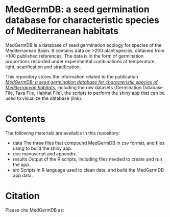 # MedGermDB: a seed germination database for characteristic species of Mediterranean habitats
MedGermDB is a database of seed germination ecology for species of the Mediterranean Basin. It contains data on >200 plant species, obtained from >100 published references. The data is in the form of germination proportions recorded under experimental combinations of temperature, light, scarification and stratification.

This repository stores the information related to the publication [*MedGermDB: a seed germination database for characteristic species of Mediterranean habitats*](https://doi.org/.....), including the raw datasets (Germination Database File, Taxa File, Habitat File), the scripts to perform the shiny app that can be used to visualize the database (link).

# Contents
The following materials are available in this repository:
- data The three files that compound MedGermDB in csv format, and files using to build the shiny app.
- doc manuscript and appendix.
- results Output of the R scripts, including files needed to create and run the app.
- src Scripts in R language used to clean data, and build the MedGermDB app data.

# Citation
Please cite MedGermDB as:
